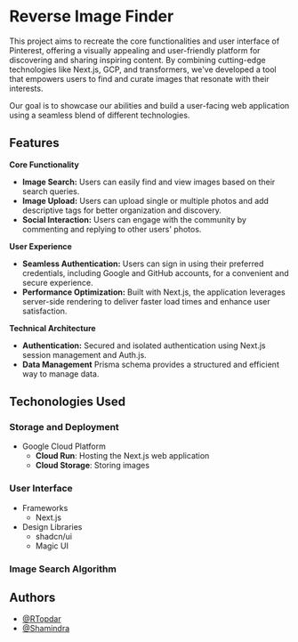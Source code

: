 
# Reverse Image Finder

This project aims to recreate the core functionalities and user interface of Pinterest, offering a visually appealing and user-friendly platform for discovering and sharing inspiring content. By combining cutting-edge technologies like Next.js, GCP, and transformers, we've developed a tool that empowers users to find and curate images that resonate with their interests.

Our goal is to showcase our abilities and build a user-facing web application using a seamless blend of different technologies.  


## Features
**Core Functionality**

* **Image Search:** Users can easily find and view images based on their search queries.
* **Image Upload:** Users can upload single or multiple photos and add descriptive tags for better organization and discovery.
* **Social Interaction:** Users can engage with the community by commenting and replying to other users' photos.

**User Experience**

* **Seamless Authentication:** Users can sign in using their preferred credentials, including Google and GitHub accounts, for a convenient and secure experience.
* **Performance Optimization:** Built with Next.js, the application leverages server-side rendering to deliver faster load times and enhance user satisfaction.

**Technical Architecture**
* **Authentication:** Secured and isolated authentication using Next.js session management and Auth.js.
* **Data Management** Prisma schema provides a structured and efficient way to manage data.

## Techonologies Used

### Storage and Deployment
* Google Cloud Platform
    * **Cloud Run**: Hosting the Next.js web application
    * **Cloud Storage**: Storing images 

### User Interface 

* Frameworks
    * Next.js
* Design Libraries
    * shadcn/ui
    * Magic UI

### Image Search Algorithm


## Authors

- [@RTopdar](https://www.github.com/Rtopdar)
- [@Shamindra](https://www.github.com/octokatherine)

